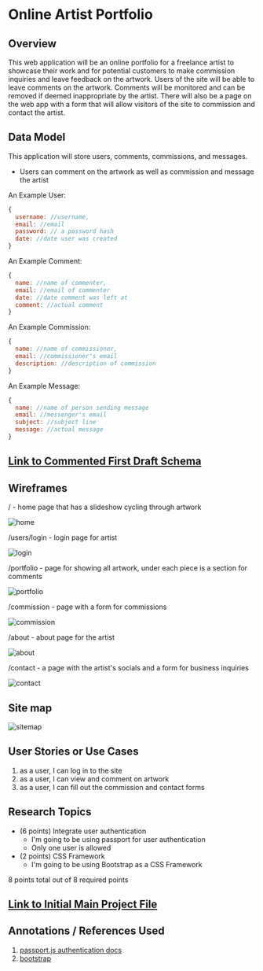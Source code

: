 # Online Artist Portfolio

## Overview

This web application will be an online portfolio for a freelance artist to showcase their work and for potential customers to make commission inquiries and leave feedback on the artwork. Users of the site will be able to leave comments on the artwork. Comments will be monitored and can be removed if deemed inappropriate by the artist. There will also be a page on the web app with a form that will allow visitors of the site to commission and contact the artist.


## Data Model

This application will store users, comments, commissions, and messages.

* Users can comment on the artwork as well as commission and message the artist

An Example User:

```javascript
{
  username: //username,
  email: //email
  password: // a password hash
  date: //date user was created
}
```

An Example Comment:

```javascript
{
  name: //name of commenter,
  email: //email of commenter
  date: //date comment was left at
  comment: //actual comment
}
```

An Example Commission:

```javascript
{
  name: //name of commissioner,
  email: //commissioner's email
  description: //description of commission
}
```

An Example Message:

```javascript
{
  name: //name of person sending message
  email: //messenger's email
  subject: //subject line
  message: //actual message
}
```

## [Link to Commented First Draft Schema](db.js) 

## Wireframes

/ - home page that has a slideshow cycling through artwork

![home](documentation/index.png)

/users/login - login page for artist

![login](documentation/login.png)

/portfolio - page for showing all artwork, under each piece is a section for comments

![portfolio](documentation/portfolio.png)

/commission - page with a form for commissions 

![commission](documentation/commission.png)

/about - about page for the artist

![about](documentation/about.png)

/contact - a page with the artist's socials and a form for business inquiries 

![contact](documentation/contact.png)

## Site map

![sitemap](documentation/sitemap.png)

## User Stories or Use Cases

1. as a user, I can log in to the site
2. as a user, I can view and comment on artwork
3. as a user, I can fill out the commission and contact forms

## Research Topics

* (6 points) Integrate user authentication
    * I'm going to be using passport for user authentication
    * Only one user is allowed
* (2 points) CSS Framework
    * I'm going to be using Bootstrap as a CSS Framework

8 points total out of 8 required points 


## [Link to Initial Main Project File](app.js) 

## Annotations / References Used

1. [passport.js authentication docs](http://passportjs.org/docs) 
2. [bootstrap](https://getbootstrap.com/docs/4.0/getting-started/introduction/) 
